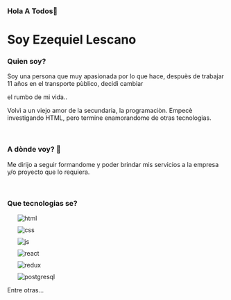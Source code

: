 ### Hola  A Todos👋
<h1>Soy Ezequiel Lescano</h1>
<h3> Quien soy?</h3>
<p>Soy una persona que muy apasionada por lo que hace, despuès de trabajar 11 años en el transporte pùblico, decidì cambiar </p>
<p>el rumbo de mi vida..</p>
<p>Volvì a un viejo amor de la secundaria, la programaciòn.
Empecè investigando HTML, pero termine enamorandome de otras tecnologias.
</p>
<br>
<h3>A dònde voy? 🚀</h3>
<p>Me dirijo a seguir formandome y poder brindar mis servicios a la empresa y/o proyecto que lo requiera.</p>
<br>
<h3>Que tecnologias se?</h3>
<ul style="list-style-type: none;">
  <li style="margin-bottom: 10px;"><img src="https://cdn-icons-png.flaticon.com/128/919/919827.png" alt="html"></li>
  <li style="margin-bottom: 10px;"><img src="https://cdn-icons-png.flaticon.com/128/919/919826.png" alt="css"></li>
  <li style="margin-bottom: 10px;"><img src="https://cdn-icons-png.flaticon.com/128/919/919828.png" alt="js"></li>
  <li style="margin-bottom: 10px;"><img src="https://cdn-icons-png.flaticon.com/128/919/919851.png" alt="react"></li>
  <li style="margin-bottom: 10px;"><img src="https://cdn4.iconfinder.com/data/icons/logos-brands-5/24/redux-512.png" alt="redux"></li>
  <li style="margin-bottom: 10px;"><img src="https://cdn4.iconfinder.com/data/icons/logos-brands-5/24/postgresql-512.png" alt="postgresql"></li>
</ul>

<p>Entre otras...</p>
<!-- 
**ezelescano/ezelescano** is a ✨ _special_ ✨ repository because its `README.md` (this file) appears on your GitHub profile.

Here are some ideas to get you started:

- 🔭 I’m currently working on ...
- 🌱 I’m currently learning ...
- 👯 I’m looking to collaborate on ...
- 🤔 I’m looking for help with ...
- 💬 Ask me about ...
- 📫 How to reach me: ...
- 😄 Pronouns: ...
- ⚡ Fun fact: ...

 -->
